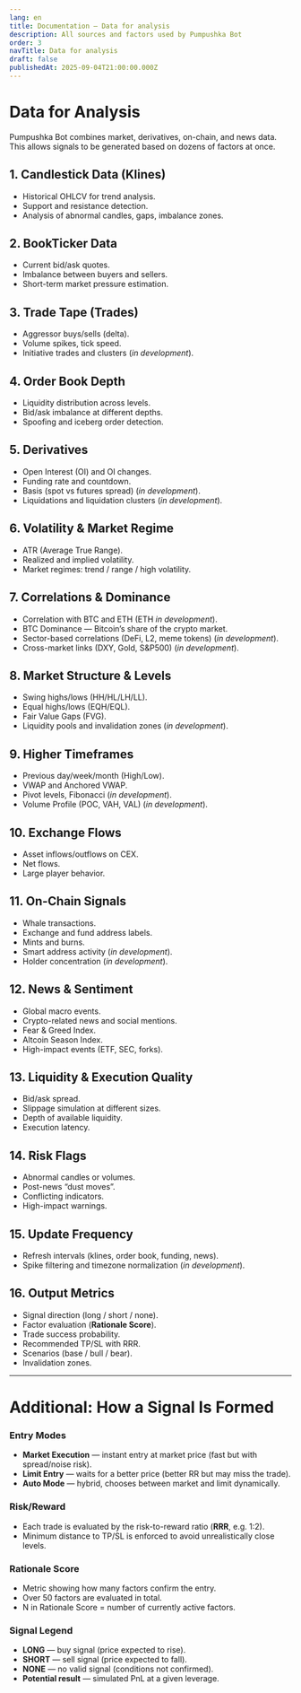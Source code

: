 ```yaml
---
lang: en
title: Documentation — Data for analysis
description: All sources and factors used by Pumpushka Bot
order: 3
navTitle: Data for analysis
draft: false
publishedAt: 2025-09-04T21:00:00.000Z
---
```


# Data for Analysis

Pumpushka Bot combines market, derivatives, on-chain, and news data.\
This allows signals to be generated based on dozens of factors at once.

## 1. Candlestick Data (Klines)

* Historical OHLCV for trend analysis.
* Support and resistance detection.
* Analysis of abnormal candles, gaps, imbalance zones.

## 2. BookTicker Data

* Current bid/ask quotes.
* Imbalance between buyers and sellers.
* Short-term market pressure estimation.

## 3. Trade Tape (Trades)

* Aggressor buys/sells (delta).
* Volume spikes, tick speed.
* Initiative trades and clusters (*in development*).

## 4. Order Book Depth

* Liquidity distribution across levels.
* Bid/ask imbalance at different depths.
* Spoofing and iceberg order detection.

## 5. Derivatives

* Open Interest (OI) and OI changes.
* Funding rate and countdown.
* Basis (spot vs futures spread) (*in development*).
* Liquidations and liquidation clusters (*in development*).

## 6. Volatility & Market Regime

* ATR (Average True Range).
* Realized and implied volatility.
* Market regimes: trend / range / high volatility.

## 7. Correlations & Dominance

* Correlation with BTC and ETH (ETH *in development*).
* BTC Dominance — Bitcoin’s share of the crypto market.
* Sector-based correlations (DeFi, L2, meme tokens) (*in development*).
* Cross-market links (DXY, Gold, S\&P500) (*in development*).

## 8. Market Structure & Levels

* Swing highs/lows (HH/HL/LH/LL).
* Equal highs/lows (EQH/EQL).
* Fair Value Gaps (FVG).
* Liquidity pools and invalidation zones (*in development*).

## 9. Higher Timeframes

* Previous day/week/month (High/Low).
* VWAP and Anchored VWAP.
* Pivot levels, Fibonacci (*in development*).
* Volume Profile (POC, VAH, VAL) (*in development*).

## 10. Exchange Flows

* Asset inflows/outflows on CEX.
* Net flows.
* Large player behavior.

## 11. On-Chain Signals

* Whale transactions.
* Exchange and fund address labels.
* Mints and burns.
* Smart address activity (*in development*).
* Holder concentration (*in development*).

## 12. News & Sentiment

* Global macro events.
* Crypto-related news and social mentions.
* Fear & Greed Index.
* Altcoin Season Index.
* High-impact events (ETF, SEC, forks).

## 13. Liquidity & Execution Quality

* Bid/ask spread.
* Slippage simulation at different sizes.
* Depth of available liquidity.
* Execution latency.

## 14. Risk Flags

* Abnormal candles or volumes.
* Post-news “dust moves”.
* Conflicting indicators.
* High-impact warnings.

## 15. Update Frequency

* Refresh intervals (klines, order book, funding, news).
* Spike filtering and timezone normalization (*in development*).

## 16. Output Metrics

* Signal direction (long / short / none).
* Factor evaluation (**Rationale Score**).
* Trade success probability.
* Recommended TP/SL with RRR.
* Scenarios (base / bull / bear).
* Invalidation zones.

***

# Additional: How a Signal Is Formed

### Entry Modes

* **Market Execution** — instant entry at market price (fast but with spread/noise risk).
* **Limit Entry** — waits for a better price (better RR but may miss the trade).
* **Auto Mode** — hybrid, chooses between market and limit dynamically.

### Risk/Reward

* Each trade is evaluated by the risk-to-reward ratio (**RRR**, e.g. 1:2).
* Minimum distance to TP/SL is enforced to avoid unrealistically close levels.

### Rationale Score

* Metric showing how many factors confirm the entry.
* Over 50 factors are evaluated in total.
* N in Rationale Score = number of currently active factors.

### Signal Legend

* **LONG** — buy signal (price expected to rise).
* **SHORT** — sell signal (price expected to fall).
* **NONE** — no valid signal (conditions not confirmed).
* **Potential result** — simulated PnL at a given leverage.
